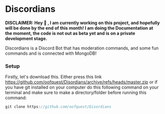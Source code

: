 # Discordians

**DISCLAIMER: Hey 👋 , I am currently working on this project, and hopefully will be done by the end of this month! I am doing the Documentation at the moment, the code is not out as beta yet and is on a private development stage.**

Discordians is a Discord Bot that has moderation commands, and some fun commands and is connected with MongoDB!


### Setup

Firstly, let's download this. Either press this link https://github.com/oofquest/Disordians/archive/refs/heads/master.zip or if you have git installed on your computer do this following command on your terminal and make sure to make a directory/folder before running this command:

```js 
git clone https://github.com/oofquest/Disordians
```
